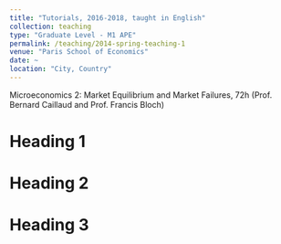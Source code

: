 ```yaml
---
title: "Tutorials, 2016-2018, taught in English"
collection: teaching
type: "Graduate Level - M1 APE"
permalink: /teaching/2014-spring-teaching-1
venue: "Paris School of Economics"
date: ~
location: "City, Country"
---
```


Microeconomics 2: Market Equilibrium and Market Failures, 72h (Prof. Bernard Caillaud and Prof. Francis Bloch)

Heading 1
======

Heading 2
======

Heading 3
======
